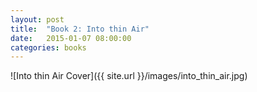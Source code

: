 ```yaml
---
layout: post
title:  "Book 2: Into thin Air"
date:   2015-01-07 08:00:00
categories: books
---
```


![Into thin Air Cover]({{ site.url }}/images/into_thin_air.jpg)
